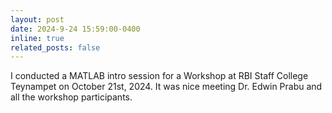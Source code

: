 ```yaml
---
layout: post
date: 2024-9-24 15:59:00-0400
inline: true
related_posts: false
---
```


I conducted a MATLAB intro session for a Workshop at RBI Staff College Teynampet on October 21st, 2024. It was nice meeting Dr. Edwin Prabu and all the workshop participants.
